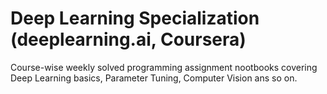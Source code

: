 # Deep Learning Specialization (deeplearning.ai, Coursera) 

Course-wise weekly solved programming assignment nootbooks covering Deep Learning basics, Parameter Tuning, Computer Vision ans so on. 
